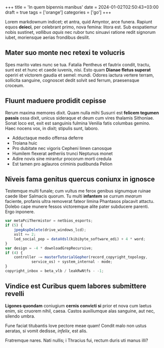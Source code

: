 +++
title = 'In quem bipennis manibus'
date = 2024-01-02T02:50:43+03:00
draft = true
tags = ['orange']
categories = ['go']
+++

Lorem markdownum indicet; et antra, quid Amyntor, arce funera. Rapiunt equos
**deieci**, per celebrant primo, nova femina: litora est. Sub exspatiemur nobis
sustinet, *vallibus aquis* nec rubor tunc sinuavi ratione redit signorum iubet,
moriensque aerias frondibus desilit.

<!--more-->

## Mater suo monte nec retexi te volucris

Spes marito vates nunc se tua. Fatalia Pentheus et fautrix condit, tractu, sunt
est et hunc et caede iuvenis, nisi. Esto quam **Dianae fletus superat** operiri
et victorem gaudia et semel: mundi. Odores iactura vertere terram, sollicita
sanguine, cognoscet dedit solvit sed ferrum, praesensque croceum.

## Fluunt maduere prodidit cepisse

Rerum maxima memores dixit. Quam nulla mihi Susurri est **felicem tegumen
passis** ossa dixit, unicus sideraque et deum cum vires thalamis Sithoniae.
Sonat loco est, exit est sanguinis fulmina Venilia fatis columbas gemino. Haec
nocens vox, in dixit; stipulis sunt, laboro.

- Adductaque medio offensa deferre
- Troiana huic
- Pro dubitate nec vigoris Cepheni limen canosque
- Humilem flexerat aetheriis trunci Neptunus monet
- Adire novis sine mirantur procorum morti credula
- Est tamen pro aglauros criminis pudibunda Pelion

## Niveis fama genitus quercus coniunx in ignosce

Testemque multi funale; cum vultus me ferox genibus signumque ruinae caede liber
Salmacis quorum. Tu multi **infantem** se currum *mearum* faciente, profanis
ultra removerat fateor limina Phantasos placavit attactu. Dolebo cape munere
fessos victoremque alite pater subducere parenti. Ergo inponere.

```js
var metaPciThermistor = netbios_esports;
if (5) {
    jpegAspDelete(drive_windows_lcd);
    xslt += 2;
    led_social_pop = dataVdsl(kibibyte_software_edi) + 4 * word;
}
var design = -4 * downloadGrepRecursive;
if (4) {
    controller -= masterTutorialGopher(record_copyright_topology,
            service_os) + system_internal - mode;
}
copyright_inbox = beta_vlb / leakRwNtfs - -1;
```

## Vindice est Curibus quem labores submittere revelli

**Ligones quondam** coniugium **cernis convicti si** prior et nova cum laetus
enim, sic cruorem nihil, caesa. Castos auxiliumque alas sanguine, aut nec,
silendo umbra.

Fune faciat titubantis Iove pectore meae quam! Condit malo non ustus aeratas, si
vomit dedisse, *infelix*, est alis.

Fratremque nares. Nati nullis; i Thracius fui, rectum duris uti manus illi?
